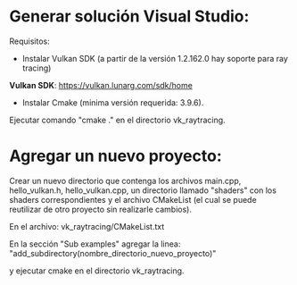 # Generar solución Visual Studio:
Requisitos:

* Instalar Vulkan SDK (a partir de la versión 1.2.162.0 hay soporte para ray tracing)

**Vulkan SDK**: https://vulkan.lunarg.com/sdk/home

* Instalar Cmake (minima versión requerida: 3.9.6).

Ejecutar comando "cmake ." en el directorio vk_raytracing.

# Agregar un nuevo proyecto: 
Crear un nuevo directorio que contenga los archivos main.cpp, hello_vulkan.h, hello_vulkan.cpp, un directorio llamado "shaders"
con los shaders correspondientes y el archivo CMakeList (el cual se puede reutilizar de otro proyecto sin realizarle cambios). 

En el archivo:
vk_raytracing/CMakeList.txt

En la sección "Sub examples" agregar la linea:
"add_subdirectory(nombre_directorio_nuevo_proyecto)"

y ejecutar cmake en el directorio vk_raytracing.